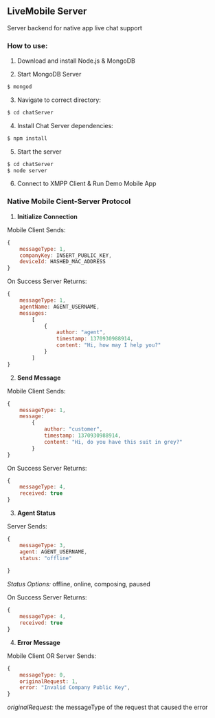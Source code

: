 ## LiveMobile Server
Server backend for native app live chat support

### How to use:

1. Download and install Node.js & MongoDB

2. Start MongoDB Server
```bash
$ mongod
```

3. Navigate to correct directory:
```bash
$ cd chatServer
```

4. Install Chat Server dependencies:
```bash
$ npm install
```

5. Start the server
```bash
$ cd chatServer
$ node server
```

6. Connect to XMPP Client & Run Demo Mobile App

### Native Mobile Cient-Server Protocol

1. __Initialize Connection__

Mobile Client Sends:

```javascript
{
	messageType: 1,
	companyKey: INSERT_PUBLIC_KEY,
	deviceId: HASHED_MAC_ADDRESS
} 
```

On Success Server Returns:

```javascript
{
	messageType: 1,
	agentName: AGENT_USERNAME,
	messages:
		[
			{ 
				author: "agent",
				timestamp: 1370930988914,
				content: "Hi, how may I help you?"
			}
		]
} 
```

2. __Send Message__

Mobile Client Sends:

```javascript
{
	messageType: 1,
	message:
		{ 
			author: "customer",
			timestamp: 1370930988914,
			content: "Hi, do you have this suit in grey?"
		}
} 
```

On Success Server Returns:

```javascript
{
	messageType: 4,
	received: true
} 
```

3. __Agent Status__

Server Sends:

```javascript
{
	messageType: 3,
	agent: AGENT_USERNAME,
	status: "offline"
	
} 
```
_Status Options:_ offline, online, composing, paused

On Success Server Returns:

```javascript
{
	messageType: 4,
	received: true
} 
```


4. __Error Message__

Mobile Client OR Server Sends:

```javascript
{
	messageType: 0,
	originalRequest: 1,
	error: "Invalid Company Public Key",	
} 
```
_originalRequest:_ the messageType of the request that caused the error


